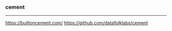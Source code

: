 ### cement
---
https://builtoncement.com/
https://github.com/datafolklabs/cement

```
```

```
```

```
```


